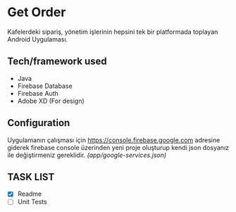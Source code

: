 # Get Order
Kafelerdeki sipariş, yönetim işlerinin hepsini tek bir platformada toplayan Android Uygulaması.
## Tech/framework used
- Java
- Firebase Database
- Firebase Auth
- Adobe XD (For design)
## Configuration
Uygulamanın çalışması için https://console.firebase.google.com adresine giderek firebase console üzerinden yeni proje oluşturup kendi json dosyanız ile değiştirmeniz gereklidir.
*(app/google-services.json)*

## TASK LIST
- [x] Readme
- [ ] Unit Tests
